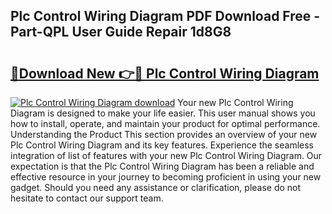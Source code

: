 ## Plc Control Wiring Diagram PDF Download Free - Part-QPL User Guide Repair 1d8G8

# <h2><a href="http://dfp4fbw.blite.top/?on=Plc+Control+Wiring+Diagram">🔗Download New 👉🔴 Plc Control Wiring Diagram</a></h2>

[![Plc Control Wiring Diagram download](https://i.imgur.com/lujVjoI.png)](http://dfp4fbw.blite.top/?on=Plc+Control+Wiring+Diagram)
Your new Plc Control Wiring Diagram is designed to make your life easier. This user manual shows you how to install, operate, and maintain your product for optimal performance. Understanding the Product This section provides an overview of your new Plc Control Wiring Diagram and its key features. Experience the seamless integration of list of features with your new Plc Control Wiring Diagram. Our expectation is that the Plc Control Wiring Diagram has been a reliable and effective resource in your journey to becoming proficient in using your new gadget. Should you need any assistance or clarification, please do not hesitate to contact our support team.
